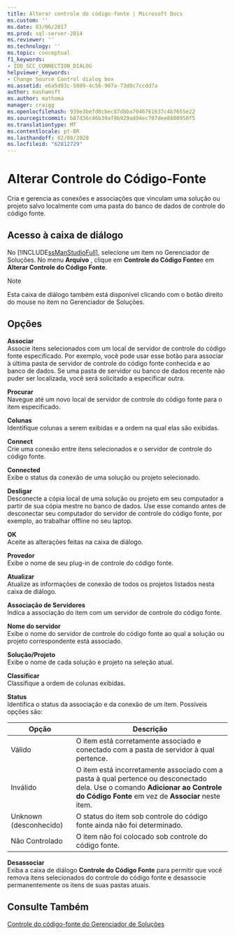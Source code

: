 ```yaml
---
title: Alterar controle do código-fonte | Microsoft Docs
ms.custom: ''
ms.date: 03/06/2017
ms.prod: sql-server-2014
ms.reviewer: ''
ms.technology: ''
ms.topic: conceptual
f1_keywords:
- IDD_SCC_CONNECTION_DIALOG
helpviewer_keywords:
- Change Source Control dialog box
ms.assetid: e6a5d83c-5809-4c56-907a-73d0c7ccdd7a
author: mashamsft
ms.author: mathoma
manager: craigg
ms.openlocfilehash: 939e3befd0cbec87dbba7046761637c4b7655e22
ms.sourcegitcommit: b87d36c46b39af8b929ad94ec707dee8800950f5
ms.translationtype: MT
ms.contentlocale: pt-BR
ms.lasthandoff: 02/08/2020
ms.locfileid: "62812729"
---
```

# <a name="change-source-control"></a>Alterar Controle do Código-Fonte
  Cria e gerencia as conexões e associações que vinculam uma solução ou projeto salvo localmente com uma pasta do banco de dados de controle do código fonte.  
  
## <a name="dialog-box-access"></a>Acesso à caixa de diálogo  
 No [!INCLUDE[ssManStudioFull](../includes/ssmanstudiofull-md.md)], selecione um item no Gerenciador de Soluções. No menu **Arquivo** , clique em **Controle do Código Fonte**e em **Alterar Controle do Código Fonte**.  
  
> [!NOTE]  
>  Esta caixa de diálogo também está disponível clicando com o botão direito do mouse no item no Gerenciador de Soluções.  
  
## <a name="options"></a>Opções  
 **Associar**  
 Associe itens selecionados com um local de servidor de controle do código fonte especificado. Por exemplo, você pode usar esse botão para associar à última pasta de servidor de controle do código fonte conhecida e ao banco de dados. Se uma pasta de servidor ou banco de dados recente não puder ser localizada, você será solicitado a especificar outra.  
  
 **Procurar**  
 Navegue até um novo local de servidor de controle do código fonte para o item especificado.  
  
 **Colunas**  
 Identifique colunas a serem exibidas e a ordem na qual elas são exibidas.  
  
 **Connect**  
 Crie uma conexão entre itens selecionados e o servidor de controle do código fonte.  
  
 **Connected**  
 Exibe o status da conexão de uma solução ou projeto selecionado.  
  
 **Desligar**  
 Desconecte a cópia local de uma solução ou projeto em seu computador a partir de sua cópia mestre no banco de dados. Use esse comando antes de desconectar seu computador do servidor de controle do código fonte, por exemplo, ao trabalhar offline no seu laptop.  
  
 **OK**  
 Aceite as alterações feitas na caixa de diálogo.  
  
 **Provedor**  
 Exibe o nome de seu plug-in de controle do código fonte.  
  
 **Atualizar**  
 Atualize as informações de conexão de todos os projetos listados nesta caixa de diálogo.  
  
 **Associação de Servidores**  
 Indica a associação do item com um servidor de controle do código fonte.  
  
 **Nome do servidor**  
 Exibe o nome do servidor de controle do código fonte ao qual a solução ou projeto correspondente está associado.  
  
 **Solução/Projeto**  
 Exibe o nome de cada solução e projeto na seleção atual.  
  
 **Classificar**  
 Classifique a ordem de colunas exibidas.  
  
 **Status**  
 Identifica o status da associação e da conexão de um item. Possíveis opções são:  
  
|**Opção**|**Descrição**|  
|----------------|---------------------|  
|Válido|O item está corretamente associado e conectado com a pasta de servidor à qual pertence.|  
|Inválido|O item está incorretamente associado com a pasta à qual pertence ou desconectado dela. Use o comando **Adicionar ao Controle do Código Fonte** em vez de **Associar** neste item.|  
|Unknown (desconhecido)|O status do item sob controle do código fonte ainda não foi determinado.|  
|Não Controlado|O item não foi colocado sob controle do código fonte.|  
  
 **Desassociar**  
 Exiba a caixa de diálogo **Controle do Código Fonte** para permitir que você remova itens selecionados do controle do código fonte e desassocie permanentemente os itens de suas pastas atuais.  
  
## <a name="see-also"></a>Consulte Também  
 [Controle do código-fonte do Gerenciador de Soluções](../../2014/database-engine/solution-explorer-source-control.md)  
  
  
